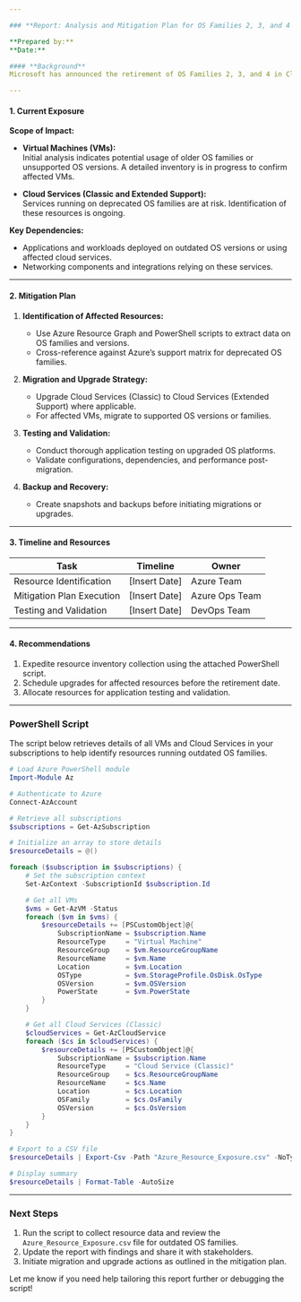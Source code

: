 ```yaml
---

### **Report: Analysis and Mitigation Plan for OS Families 2, 3, and 4 Retirement**

**Prepared by:** 
**Date:** 

#### **Background**
Microsoft has announced the retirement of OS Families 2, 3, and 4 in Cloud Services (Classic and Extended Support). Resources relying on these OS families need to be identified and migrated or updated to ensure continuity and security.

---
```


#### **1. Current Exposure**

**Scope of Impact:**
- **Virtual Machines (VMs):**  
   Initial analysis indicates potential usage of older OS families or unsupported OS versions. A detailed inventory is in progress to confirm affected VMs.

- **Cloud Services (Classic and Extended Support):**  
   Services running on deprecated OS families are at risk. Identification of these resources is ongoing.

**Key Dependencies:**
- Applications and workloads deployed on outdated OS versions or using affected cloud services.
- Networking components and integrations relying on these services.

---

#### **2. Mitigation Plan**

1. **Identification of Affected Resources:**
   - Use Azure Resource Graph and PowerShell scripts to extract data on OS families and versions.
   - Cross-reference against Azure’s support matrix for deprecated OS families.

2. **Migration and Upgrade Strategy:**
   - Upgrade Cloud Services (Classic) to Cloud Services (Extended Support) where applicable.
   - For affected VMs, migrate to supported OS versions or families.

3. **Testing and Validation:**
   - Conduct thorough application testing on upgraded OS platforms.
   - Validate configurations, dependencies, and performance post-migration.

4. **Backup and Recovery:**
   - Create snapshots and backups before initiating migrations or upgrades.

---

#### **3. Timeline and Resources**

| Task                      | Timeline         | Owner            |
|---------------------------|------------------|------------------|
| Resource Identification   | [Insert Date]    | Azure Team       |
| Mitigation Plan Execution | [Insert Date]    | Azure Ops Team   |
| Testing and Validation    | [Insert Date]    | DevOps Team      |

---

#### **4. Recommendations**

1. Expedite resource inventory collection using the attached PowerShell script.
2. Schedule upgrades for affected resources before the retirement date.
3. Allocate resources for application testing and validation.

---

### **PowerShell Script**

The script below retrieves details of all VMs and Cloud Services in your subscriptions to help identify resources running outdated OS families.

```powershell
# Load Azure PowerShell module
Import-Module Az

# Authenticate to Azure
Connect-AzAccount

# Retrieve all subscriptions
$subscriptions = Get-AzSubscription

# Initialize an array to store details
$resourceDetails = @()

foreach ($subscription in $subscriptions) {
    # Set the subscription context
    Set-AzContext -SubscriptionId $subscription.Id

    # Get all VMs
    $vms = Get-AzVM -Status
    foreach ($vm in $vms) {
        $resourceDetails += [PSCustomObject]@{
            SubscriptionName = $subscription.Name
            ResourceType     = "Virtual Machine"
            ResourceGroup    = $vm.ResourceGroupName
            ResourceName     = $vm.Name
            Location         = $vm.Location
            OSType           = $vm.StorageProfile.OsDisk.OsType
            OSVersion        = $vm.OSVersion
            PowerState       = $vm.PowerState
        }
    }

    # Get all Cloud Services (Classic)
    $cloudServices = Get-AzCloudService
    foreach ($cs in $cloudServices) {
        $resourceDetails += [PSCustomObject]@{
            SubscriptionName = $subscription.Name
            ResourceType     = "Cloud Service (Classic)"
            ResourceGroup    = $cs.ResourceGroupName
            ResourceName     = $cs.Name
            Location         = $cs.Location
            OSFamily         = $cs.OsFamily
            OSVersion        = $cs.OsVersion
        }
    }
}

# Export to a CSV file
$resourceDetails | Export-Csv -Path "Azure_Resource_Exposure.csv" -NoTypeInformation -Encoding UTF8

# Display summary
$resourceDetails | Format-Table -AutoSize
```

---

### **Next Steps**

1. Run the script to collect resource data and review the `Azure_Resource_Exposure.csv` file for outdated OS families.
2. Update the report with findings and share it with stakeholders.
3. Initiate migration and upgrade actions as outlined in the mitigation plan.

Let me know if you need help tailoring this report further or debugging the script!
